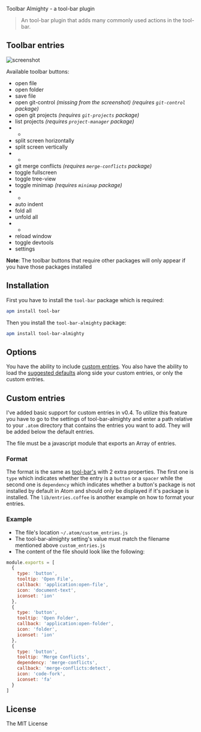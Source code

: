 Toolbar Almighty - a tool-bar plugin

> An tool-bar plugin that adds many commonly used actions in the tool-bar.

## Toolbar entries

![screenshot](https://rawgit.com/varemenos/atom-toolbar-almighty/master/screenshot.png)

Available toolbar buttons:

* open file
* open folder
* save file
* open git-control _(missing from the screenshot) (requires `git-control` package)_
* open git projects _(requires `git-projects` package)_
* list projects _(requires `project-manager` package)_
* -
* split screen horizontally
* split screen vertically
* -
* git merge conflicts _(requires `merge-conflicts` package)_
* toggle fullscreen
* toggle tree-view
* toggle minimap _(requires `minimap` package)_
* -
* auto indent
* fold all
* unfold all
* -
* reload window
* toggle devtools
* settings

__Note__: The toolbar buttons that require other packages will only appear if you have those packages installed

## Installation

First you have to install the `tool-bar` package which is required:

```bash
apm install tool-bar
```

Then you install the `tool-bar-almighty` package:

```bash
apm install tool-bar-almighty
```

## Options

You have the ability to include [custom entries](https://github.com/varemenos/atom-toolbar-almighty#custom-entries).
You also have the ability to load the [suggested defaults](https://github.com/varemenos/atom-toolbar-almighty#description) along side your custom entries, or only the custom entries.

## Custom entries

I've added basic support for custom entries in v0.4. To utilize this feature you have to go to the settings of tool-bar-almighty and enter a path relative to your `.atom` directory that contains the entries you want to add. They will be added below the default entries.

The file must be a javascript module that exports an Array of entries.

### Format

The format is the same as [tool-bar's](https://github.com/suda/tool-bar#example) with 2 extra properties. The first one is `type` which indicates whether the entry is a `button` or a `spacer` while the second one is `dependency` which indicates whether a button's package is not installed by default in Atom and should only be displayed if it's package is installed.
The `lib/entries.coffee` is another example on how to format your entries.

### Example

* The file's location `~/.atom/custom_entries.js`
* The tool-bar-almighty setting's value must match the filename mentioned above `custom_entries.js`
* The content of the file should look like the following:

```js
module.exports = [
  {
    type: 'button',
    tooltip: 'Open File',
    callback: 'application:open-file',
    icon: 'document-text',
    iconset: 'ion'
  },
  {
    type: 'button',
    tooltip: 'Open Folder',
    callback: 'application:open-folder',
    icon: 'folder',
    iconset: 'ion'
  },
  {
    type: 'button',
    tooltip: 'Merge Conflicts',
    dependency: 'merge-conflicts',
    callback: 'merge-conflicts:detect',
    icon: 'code-fork',
    iconset: 'fa'
  }
]
```

## License

The MIT License
